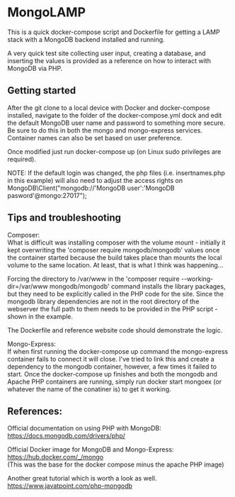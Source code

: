 # MongoLAMP

This is a quick docker-compose script and Dockerfile for getting a LAMP stack with a MongoDB backend installed and running. 

A very quick test site collecting user input, creating a database, and inserting the values is provided as a reference on how to interact with MongoDB via PHP.

## Getting started

After the git clone to a local device with Docker and docker-compose installed, navigate to the folder of the docker-compose.yml dock and edit the default MongoDB user name and password to something more secure. Be sure to do this in both the mongo and mongo-express services. Container names can also be set based on user preference.

Once modified just run docker-compose up (on Linux sudo privileges are required).

NOTE: If the default login was changed, the php files (i.e. insertnames.php in this example) will also need to adjust the access rights on MongoDB\Client("mongodb://'MongoDB user':'MongoDB pasword'@mongo:27017");

## Tips and troubleshooting

Composer:<br>
What is difficult was installing composer with the volume mount - initially it kept overwriting the 'composer require mongodb/mongodb' values once the container started because the build takes place than mounts the local volume to the same location. At least, that is what I think was happening... 

Forcing the directory to /var/www in the 'composer require --working-dir=/var/www mongodb/mongodb' command installs the library packages, but they need to be explicitly called in the PHP code for the site. Since the mongodb library dependencies are not in the root directory of the webserver the full path to them needs to be provided in the PHP script - shown in the example.

The Dockerfile and reference website code should demonstrate the logic.

Mongo-Express:<br>
If when first running the docker-compose up command the mongo-express container fails to connect it will close. I've tried to link this and create a dependency to the mongodb container, however, a few times it failed to start. Once the docker-compose up finishes and both the mongodb and Apache PHP containers are running, simply run docker start mongoex (or whatever the name of the conatiner is) to get it working. 

## References:

Official documentation on using PHP with MongoDB: <br>
https://docs.mongodb.com/drivers/php/

Official Docker image for MongoDB and Mongo-Express:<br>
https://hub.docker.com/_/mongo<br>
(This was the base for the docker compose minus the apache PHP image)
  
Another great tutorial which is worth a look as well. <br>
https://www.javatpoint.com/php-mongodb
  
  
  
